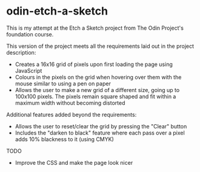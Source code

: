# odin-etch-a-sketch

This is my attempt at the Etch a Sketch project from The Odin Project's foundation course.

This version of the project meets all the requirements laid out in the project description:

* Creates a 16x16 grid of pixels upon first loading the page using JavaScript
* Colours in the pixels on the grid when hovering over them with the mouse similar to using a pen on paper
* Allows the user to make a new grid of a different size, going up to 100x100 pixels. The pixels remain square shaped and fit within a maximum width without becoming distorted

Additional features added beyond the requirements:
* Allows the user to reset/clear the grid by pressing the "Clear" button
* Includes the "darken to black" feature where each pass over a pixel adds 10% blackness to it (using CMYK)

TODO
* Improve the CSS and make the page look nicer